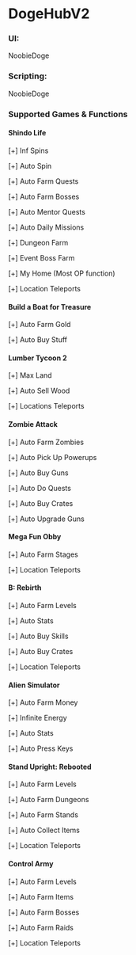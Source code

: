 # DogeHubV2

### UI:
NoobieDoge

### Scripting:
NoobieDoge

### Supported Games & Functions

#### Shindo Life
[+] Inf Spins

[+] Auto Spin

[+] Auto Farm Quests

[+] Auto Farm Bosses

[+] Auto Mentor Quests

[+] Auto Daily Missions

[+] Dungeon Farm

[+] Event Boss Farm

[+] My Home (Most OP function)

[+] Location Teleports

#### Build a Boat for Treasure
[+] Auto Farm Gold

[+] Auto Buy Stuff

#### Lumber Tycoon 2
[+] Max Land

[+] Auto Sell Wood

[+] Locations Teleports

#### Zombie Attack
[+] Auto Farm Zombies

[+] Auto Pick Up Powerups

[+] Auto Buy Guns

[+] Auto Do Quests

[+] Auto Buy Crates

[+] Auto Upgrade Guns

#### Mega Fun Obby
[+] Auto Farm Stages

[+] Location Teleports

#### B: Rebirth
[+] Auto Farm Levels

[+] Auto Stats

[+] Auto Buy Skills

[+] Auto Buy Crates

[+] Location Teleports

#### Alien Simulator
[+] Auto Farm Money

[+] Infinite Energy

[+] Auto Stats

[+] Auto Press Keys

#### Stand Upright: Rebooted
[+] Auto Farm Levels

[+] Auto Farm Dungeons

[+] Auto Farm Stands

[+] Auto Collect Items

[+] Location Teleports

#### Control Army
[+] Auto Farm Levels

[+] Auto Farm Items

[+] Auto Farm Bosses

[+] Auto Farm Raids

[+] Location Teleports

